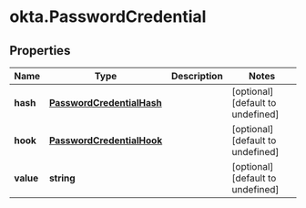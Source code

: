 # okta.PasswordCredential

## Properties

Name | Type | Description | Notes
------------ | ------------- | ------------- | -------------
**hash** | [**PasswordCredentialHash**](PasswordCredentialHash.md) |  | [optional] [default to undefined]
**hook** | [**PasswordCredentialHook**](PasswordCredentialHook.md) |  | [optional] [default to undefined]
**value** | **string** |  | [optional] [default to undefined]

